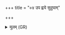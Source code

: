 +++
title = "०४ उप ह्वये सुदुघाम्"

+++
<details><summary>मूलम् (GR)</summary>

उप ह्वये सुदुघां धेनुम् एतां  
सुहस्तो गोधुग् उत दोहद् एनाम् ।  
श्रेष्ठं सवं सविता साविषन्  
नो ऽभीद्धो घर्मस् तद् उ षु प्र वोचम् ॥
</details>